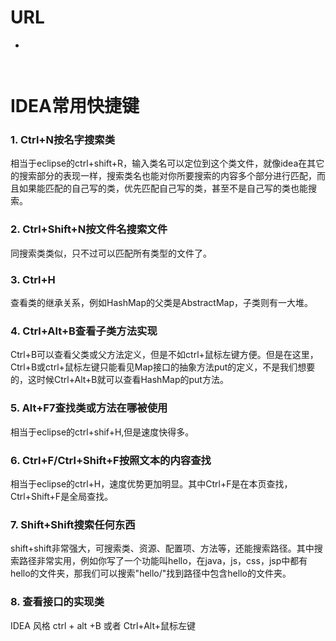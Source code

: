 # URL
  - 
  ````
  ````
  ![]()

# IDEA常用快捷键  
  
### 1. Ctrl+N按名字搜索类

相当于eclipse的ctrl+shift+R，输入类名可以定位到这个类文件，就像idea在其它的搜索部分的表现一样，搜索类名也能对你所要搜索的内容多个部分进行匹配，而且如果能匹配的自己写的类，优先匹配自己写的类，甚至不是自己写的类也能搜索。

### 2. Ctrl+Shift+N按文件名搜索文件

同搜索类类似，只不过可以匹配所有类型的文件了。

### 3. Ctrl+H

查看类的继承关系，例如HashMap的父类是AbstractMap，子类则有一大堆。

### 4. Ctrl+Alt+B查看子类方法实现

Ctrl+B可以查看父类或父方法定义，但是不如ctrl+鼠标左键方便。但是在这里，Ctrl+B或ctrl+鼠标左键只能看见Map接口的抽象方法put的定义，不是我们想要的，这时候Ctrl+Alt+B就可以查看HashMap的put方法。

### 5. Alt+F7查找类或方法在哪被使用

相当于eclipse的ctrl+shif+H,但是速度快得多。

### 6. Ctrl+F/Ctrl+Shift+F按照文本的内容查找

相当于eclipse的ctrl+H，速度优势更加明显。其中Ctrl+F是在本页查找，Ctrl+Shift+F是全局查找。

### 7. Shift+Shift搜索任何东西

shift+shift非常强大，可搜索类、资源、配置项、方法等，还能搜索路径。其中搜索路径非常实用，例如你写了一个功能叫hello，在java，js，css，jsp中都有hello的文件夹，那我们可以搜索"hello/"找到路径中包含hello的文件夹。

### 8. 查看接口的实现类

IDEA 风格 ctrl + alt +B     或者     Ctrl+Alt+鼠标左键
